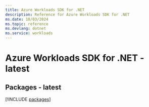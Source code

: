 ```yaml
---
title: Azure Workloads SDK for .NET
description: Reference for Azure Workloads SDK for .NET
ms.date: 10/03/2024
ms.topic: reference
ms.devlang: dotnet
ms.service: workloads
---
```

# Azure Workloads SDK for .NET - latest
## Packages - latest
[!INCLUDE [packages](workloads-index.md)]